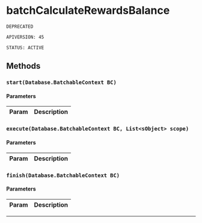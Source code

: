 # batchCalculateRewardsBalance

`DEPRECATED`

`APIVERSION: 45`

`STATUS: ACTIVE`
## Methods
### `start(Database.BatchableContext BC)`
#### Parameters
|Param|Description|
|---|---|

### `execute(Database.BatchableContext BC, List<sObject> scope)`
#### Parameters
|Param|Description|
|---|---|

### `finish(Database.BatchableContext BC)`
#### Parameters
|Param|Description|
|---|---|

---
